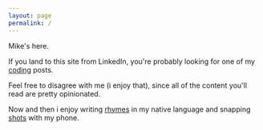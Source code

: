 ```yaml
---
layout: page
permalink: /
---
```


Mike's here.

If you land to this site from LinkedIn, you're probably looking for one of my [coding](https://costajob.github.io/coding/) posts.

Feel free to disagree with me (i enjoy that), since all of the content you'll read are pretty opinionated.

Now and then i enjoy writing [rhymes](https://costajob.github.io/rhymes/) in my native language and snapping [shots](https://instagram.com/agilestyle73) with my phone.
